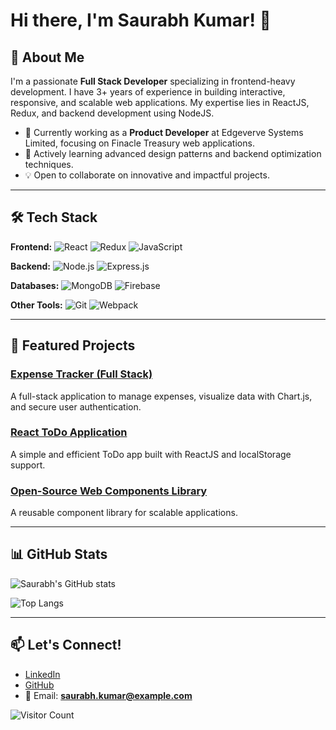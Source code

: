 # Hi there, I'm Saurabh Kumar! 👋

## 🚀 About Me

I'm a passionate **Full Stack Developer** specializing in frontend-heavy development. I have 3+ years of experience in building interactive, responsive, and scalable web applications. My expertise lies in ReactJS, Redux, and backend development using NodeJS.

- 💼 Currently working as a **Product Developer** at Edgeverve Systems Limited, focusing on Finacle Treasury web applications.
- 🌱 Actively learning advanced design patterns and backend optimization techniques.
- 💡 Open to collaborate on innovative and impactful projects.

---

## 🛠️ Tech Stack

**Frontend:**
![React](https://img.shields.io/badge/React-20232A?style=for-the-badge&logo=react&logoColor=61DAFB) ![Redux](https://img.shields.io/badge/Redux-764ABC?style=for-the-badge&logo=redux&logoColor=white) ![JavaScript](https://img.shields.io/badge/JavaScript-F7DF1E?style=for-the-badge&logo=javascript&logoColor=black)

**Backend:**
![Node.js](https://img.shields.io/badge/Node.js-339933?style=for-the-badge&logo=nodedotjs&logoColor=white) ![Express.js](https://img.shields.io/badge/Express.js-404D59?style=for-the-badge&logo=express&logoColor=white)

**Databases:**
![MongoDB](https://img.shields.io/badge/MongoDB-47A248?style=for-the-badge&logo=mongodb&logoColor=white) ![Firebase](https://img.shields.io/badge/Firebase-FFCA28?style=for-the-badge&logo=firebase&logoColor=black)

**Other Tools:**
![Git](https://img.shields.io/badge/Git-F05032?style=for-the-badge&logo=git&logoColor=white) ![Webpack](https://img.shields.io/badge/Webpack-8DD6F9?style=for-the-badge&logo=webpack&logoColor=black)

---

## 🌟 Featured Projects

### [Expense Tracker (Full Stack)](https://github.com/sauravkumar405/expense-tracker)
A full-stack application to manage expenses, visualize data with Chart.js, and secure user authentication.

### [React ToDo Application](https://github.com/sauravkumar405/react-todo-app)
A simple and efficient ToDo app built with ReactJS and localStorage support.

### [Open-Source Web Components Library](https://github.com/sauravkumar405)
A reusable component library for scalable applications.

---

## 📊 GitHub Stats

![Saurabh's GitHub stats](https://github-readme-stats.vercel.app/api?username=sauravkumar405&show_icons=true&theme=radical)

![Top Langs](https://github-readme-stats.vercel.app/api/top-langs/?username=sauravkumar405&layout=compact&theme=radical)

---

## 📫 Let's Connect!

- [LinkedIn](https://www.linkedin.com/in/saurabhkumar-xo/)
- [GitHub](https://github.com/sauravkumar405)
- 📧 Email: **saurabh.kumar@example.com**

![Visitor Count](https://visitor-badge.laobi.icu/badge?page_id=sauravkumar405)
